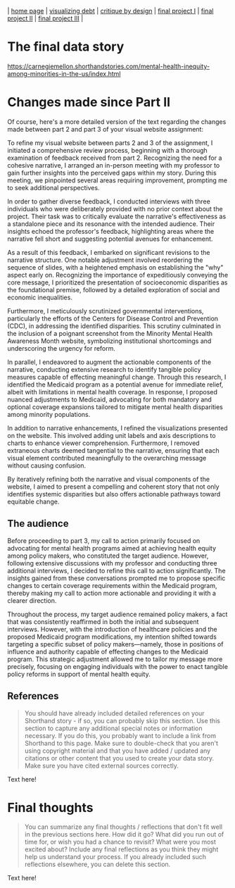 | [home page](https://cvivek98.github.io/chinmay-vivek-portfolio/) | [visualizing debt](visualizing-government-debt) | [critique by design](critique-by-design) | [final project I](final-project-part-one) | [final project II](part-two) | [final project III](final-project-part-three) |

# The final data story

https://carnegiemellon.shorthandstories.com/mental-health-inequity-among-minorities-in-the-us/index.html

# Changes made since Part II
Of course, here's a more detailed version of the text regarding the changes made between part 2 and part 3 of your visual website assignment:

To refine my visual website between parts 2 and 3 of the assignment, I initiated a comprehensive review process, beginning with a thorough examination of feedback received from part 2. Recognizing the need for a cohesive narrative, I arranged an in-person meeting with my professor to gain further insights into the perceived gaps within my story. During this meeting, we pinpointed several areas requiring improvement, prompting me to seek additional perspectives.

In order to gather diverse feedback, I conducted interviews with three individuals who were deliberately provided with no prior context about the project. Their task was to critically evaluate the narrative's effectiveness as a standalone piece and its resonance with the intended audience. Their insights echoed the professor's feedback, highlighting areas where the narrative fell short and suggesting potential avenues for enhancement.

As a result of this feedback, I embarked on significant revisions to the narrative structure. One notable adjustment involved reordering the sequence of slides, with a heightened emphasis on establishing the "why" aspect early on. Recognizing the importance of expeditiously conveying the core message, I prioritized the presentation of socioeconomic disparities as the foundational premise, followed by a detailed exploration of social and economic inequalities.

Furthermore, I meticulously scrutinized governmental interventions, particularly the efforts of the Centers for Disease Control and Prevention (CDC), in addressing the identified disparities. This scrutiny culminated in the inclusion of a poignant screenshot from the Minority Mental Health Awareness Month website, symbolizing institutional shortcomings and underscoring the urgency for reform.

In parallel, I endeavored to augment the actionable components of the narrative, conducting extensive research to identify tangible policy measures capable of effecting meaningful change. Through this research, I identified the Medicaid program as a potential avenue for immediate relief, albeit with limitations in mental health coverage. In response, I proposed nuanced adjustments to Medicaid, advocating for both mandatory and optional coverage expansions tailored to mitigate mental health disparities among minority populations.

In addition to narrative enhancements, I refined the visualizations presented on the website. This involved adding unit labels and axis descriptions to charts to enhance viewer comprehension. Furthermore, I removed extraneous charts deemed tangential to the narrative, ensuring that each visual element contributed meaningfully to the overarching message without causing confusion.

By iteratively refining both the narrative and visual components of the website, I aimed to present a compelling and coherent story that not only identifies systemic disparities but also offers actionable pathways toward equitable change. 

## The audience
Before proceeding to part 3, my call to action primarily focused on advocating for mental health programs aimed at achieving health equity among policy makers, who constituted the target audience. However, following extensive discussions with my professor and conducting three additional interviews, I decided to refine this call to action significantly. The insights gained from these conversations prompted me to propose specific changes to certain coverage requirements within the Medicaid program, thereby making my call to action more actionable and providing it with a clearer direction.

Throughout the process, my target audience remained policy makers, a fact that was consistently reaffirmed in both the initial and subsequent interviews. However, with the introduction of healthcare policies and the proposed Medicaid program modifications, my intention shifted towards targeting a specific subset of policy makers—namely, those in positions of influence and authority capable of effecting changes to the Medicaid program. This strategic adjustment allowed me to tailor my message more precisely, focusing on engaging individuals with the power to enact tangible policy reforms in support of mental health equity.


## References
> You should have already included detailed references on your Shorthand story - if so, you can probably skip this section.  Use this section to capture any additional special notes or information necessary.  If you do this, you probably want to include a link from Shorthand to this page. Make sure to double-check that you aren't using copyright material and that you have added / updated any citations or other content that you used to create your data story.  Make sure you have cited external sources correctly. 

Text here!

# Final thoughts
> You can summarize any final thoughts / reflections that don't fit well in the previous sections here.  How did it go?  What did you run out of time for, or wish you had a chance to revisit?  What were you most excited about?  Include any final reflections as you think they might help us understand your process.  If you already included such reflections elsewhere, you can delete this section. 

Text here!
